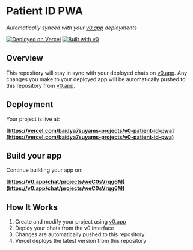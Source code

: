 # Patient ID PWA

*Automatically synced with your [v0.app](https://v0.app) deployments*

[![Deployed on Vercel](https://img.shields.io/badge/Deployed%20on-Vercel-black?style=for-the-badge&logo=vercel)](https://vercel.com/baidya7suyams-projects/v0-patient-id-pwa)
[![Built with v0](https://img.shields.io/badge/Built%20with-v0.app-black?style=for-the-badge)](https://v0.app/chat/projects/weC0sVrqg6M)

## Overview

This repository will stay in sync with your deployed chats on [v0.app](https://v0.app).
Any changes you make to your deployed app will be automatically pushed to this repository from [v0.app](https://v0.app).

## Deployment

Your project is live at:

**[https://vercel.com/baidya7suyams-projects/v0-patient-id-pwa](https://vercel.com/baidya7suyams-projects/v0-patient-id-pwa)**

## Build your app

Continue building your app on:

**[https://v0.app/chat/projects/weC0sVrqg6M](https://v0.app/chat/projects/weC0sVrqg6M)**

## How It Works

1. Create and modify your project using [v0.app](https://v0.app)
2. Deploy your chats from the v0 interface
3. Changes are automatically pushed to this repository
4. Vercel deploys the latest version from this repository

